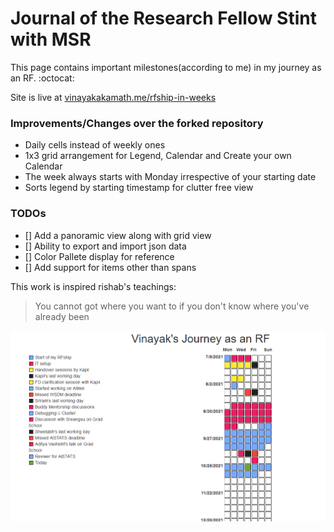 # Journal of the Research Fellow Stint with MSR

This page contains important milestones(according to me) in my journey as an RF. :octocat:

Site is live at [vinayakakamath.me/rfship-in-weeks](https://vinayakakamath.me/rfship-in-weeks)

### Improvements/Changes over the forked repository

- Daily cells instead of weekly ones
- 1x3 grid arrangement for Legend, Calendar and Create your own Calendar
- The week always starts with Monday irrespective of your starting date
- Sorts legend by starting timestamp for clutter free view

### TODOs

- [] Add a panoramic view along with grid view
- [] Ability to export and import json data
- [] Color Pallete display for reference
- [] Add support for items other than spans


This work is inspired rishab's teachings:
> You cannot got where you want to if you don't know where you've already been

![Preview of the Page](/preview.png)